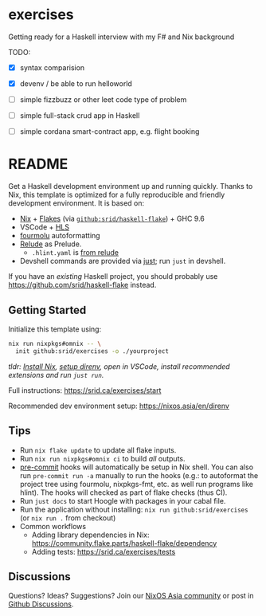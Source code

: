 # exercises

Getting ready for a Haskell interview with my F# and Nix background 

TODO: 
- [x] syntax comparision 
- [x] devenv / be able to run helloworld
- [ ] simple fizzbuzz or other leet code type of problem 
- [ ] simple full-stack crud app in Haskell 
- [ ] simple cordana smart-contract app, e.g. flight booking




# README
Get a Haskell development environment up and running quickly. Thanks to Nix, this template is optimized for a fully reproducible and friendly development environment. It is based on:

- [Nix](https://srid.ca/haskell-nix) + [Flakes](https://serokell.io/blog/practical-nix-flakes) (via [`github:srid/haskell-flake`](https://github.com/srid/haskell-flake)) + GHC 9.6
- VSCode + [HLS](https://github.com/haskell/haskell-language-server)
- [fourmolu](https://github.com/fourmolu/fourmolu) autoformatting
- [Relude](https://github.com/kowainik/relude) as Prelude.
  - `.hlint.yaml` is [from relude](https://github.com/kowainik/relude/blob/main/.hlint.yaml)
- Devshell commands are provided via [just](https://just.systems/); run `just` in devshell.

If you have an *existing* Haskell project, you should probably use https://github.com/srid/haskell-flake instead.

## Getting Started

Initialize this template using:

```sh
nix run nixpkgs#omnix -- \
  init github:srid/exercises -o ./yourproject
```

*tldr: [Install Nix](https://nixos.asia/en/install), [setup direnv](https://nixos.asia/en/direnv), open in VSCode, install recommended extensions and run `just run`.*

Full instructions: https://srid.ca/exercises/start

Recommended dev environment setup: https://nixos.asia/en/direnv

## Tips

- Run `nix flake update` to update all flake inputs.
- Run `nix run nixpkgs#omnix ci` to build _all_ outputs.
- [pre-commit] hooks will automatically be setup in Nix shell. You can also run `pre-commit run -a` manually to run the hooks (e.g.: to autoformat the project tree using fourmolu, nixpkgs-fmt, etc. as well run programs like hlint). The hooks will checked as part of flake checks (thus CI).
- Run `just docs` to start Hoogle with packages in your cabal file.
- Run the application without installing: `nix run github:srid/exercises` (or `nix run .` from checkout)
- Common workflows
  - Adding library dependencies in Nix: https://community.flake.parts/haskell-flake/dependency
  - Adding tests: https://srid.ca/exercises/tests

## Discussions

Questions? Ideas? Suggestions? Join our [NixOS Asia community](https://nixos.asia/en/#community) or post in [Github Discussions](https://github.com/srid/exercises/discussions).

[pre-commit]: https://github.com/cachix/git-hooks.nix
